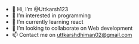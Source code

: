 - 👋 Hi, I’m @Uttkarsh123
- 👀 I’m interested in programming
- 🌱 I’m currently learning react
- 💞️ I’m looking to collaborate on Web development
- 📫 Contact me on uttkarshdhiman02@gmail.com

<!---
Uttkarsh123/Uttkarsh123 is a ✨ special ✨ repository because its `README.md` (this file) appears on your GitHub profile.
You can click the Preview link to take a look at your changes.
--->
